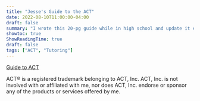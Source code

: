 ```yaml
---
title: "Jesse's Guide to the ACT"
date: 2022-08-10T11:00:00-04:00
draft: false
summary: "I wrote this 20-pg guide while in high school and update it every now and then."
showtoc: true
ShowReadingTime: true
draft: false
tags: ["ACT", "Tutoring"]
---
```


[Guide to ACT](https://docs.google.com/document/d/1p9AaWGGZ07w8vFwpbZ-Y0MmDiw9Vn2i_PkcQfsEvq88)

ACT® is a registered trademark belonging to ACT, Inc. ACT, Inc. is not involved with or affiliated with me, nor does ACT, Inc. endorse or sponsor any of the products or services offered by me.
